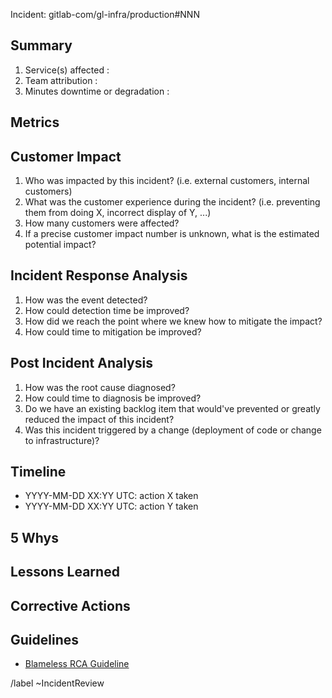 <!--
**Please note:** if the incident relates to sensitive data, or is security related consider labeling this issue with ~security and mark it confidential.

***

The purpose of this Incident Review is to serve as a classroom to help us better understand the root causes of an incident. Treating it as a classroom allows us to create the space to let us focus on devising the mechanisms needed to prevent a similar incident from recurring in the future. A root cause can **never be a person** and this Incident Review should be written to refer to the system and the context rather than the specific actors. As placeholders for names, consider the usage of nouns like "technician", "engineer on-call", "developer", etc..

-->

Incident: gitlab-com/gl-infra/production#NNN


## Summary
<!--
_A brief summary of what happened. Try to make it as executive-friendly as possible._
-->

1. Service(s) affected :
1. Team attribution : 
1. Minutes downtime or degradation : 

<!--
_For calculating duration of event, use the [Platform Metrics Dashboard](https://dashboards.gitlab.net/d/ZUei7TkWz/platform-metrics?orgId=1) to look at appdex and SLO violations._
-->

## Metrics
<!--
_Provide any relevant graphs that could help understand the impact of the incident and its dynamics._
-->

## Customer Impact

1. Who was impacted by this incident? (i.e. external customers, internal customers)
2. What was the customer experience during the incident? (i.e. preventing them from doing X, incorrect display of Y, ...)
3. How many customers were affected?
4. If a precise customer impact number is unknown, what is the estimated potential impact?


## Incident Response Analysis

1. How was the event detected?
2. How could detection time be improved?
3. How did we reach the point where we knew how to mitigate the impact?
4. How could time to mitigation be improved?


## Post Incident Analysis

1. How was the root cause diagnosed?
2. How could time to diagnosis be improved?
3. Do we have an existing backlog item that would've prevented or greatly reduced the impact of this incident?
4. Was this incident triggered by a change (deployment of code or change to infrastructure)?


## Timeline

* YYYY-MM-DD XX:YY UTC: action X taken
* YYYY-MM-DD XX:YY UTC: action Y taken


## 5 Whys
<!--
_This section is meant to dig into lessons learned and corrective actions, it is not limited to 5 and consider how you may dive deeper into each why_

_example:_

1. Customers experienced an inability to create new projects on GitLab.com, why?
   - A code change was deployed which contained an escaped bug.
1. Why did this bug not get noticed in staging?
   - The integration test for this use case is missing.
1. Why is an integration test for this use case missing?
   - It was inadvertently removed during a refactoring of our test suite.
1. Why was the test suite being refactored?
   - As part of our efforts to decrease MTTP.
1. Why did it take 2 hours to notice this issue in production?
   - The initial alert was supressed as a false alarm.
1. Why was this alert suppressed
   - The system which dedupes alerts inadvertently suppressed this alarm as a duplicate. 
1. Why did it take 4 hours to resolve the issue in production?
   - The change which carried this escaped bug also contained a database schema change which made rolling the change back impossible. Engineering was engaged immediately by the oncall SRE and conducted a forward fix. 
-->

## Lessons Learned
<!--
_Be explicit about what lessons we learned and should carry forward. These usually inform what our corrective actions should be._

_example:_
1. The results of refactoring activites around our integration tests should be reviewed. (i.e we had 619 tests before refactor but 618 after.)
2. Our tooling to dedupe alarms should have integration tests to ensure it works against existing and newly added alarms.  
-->

## Corrective Actions
<!--
- _Use Lessons Learned as a guideline for creation of Corrective Actions
- _List issues that have been created as corrective actions from this incident._
- _For each issue, include the following:_
    - _<Bare Issue link> - Issue labeled as ~"corrective action"._
    - _Include an estimated date of completion of the corrective action._
    - _Incldue the named individual who owns the delivery of the corrective action._
-->

## Guidelines

* [Blameless RCA Guideline](https://about.gitlab.com/handbook/customer-success/professional-services-engineering/workflows/internal/root-cause-analysis.html#meeting-purpose)

/label ~IncidentReview
